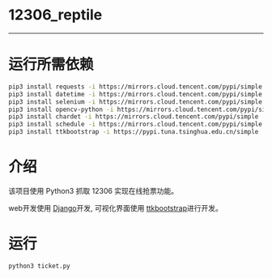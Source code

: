 

# 12306_reptile

---

# 运行所需依赖
```bash
pip3 install requests -i https://mirrors.cloud.tencent.com/pypi/simple
pip3 install datetime -i https://mirrors.cloud.tencent.com/pypi/simple
pip3 install selenium -i https://mirrors.cloud.tencent.com/pypi/simple
pip3 install opencv-python -i https://mirrors.cloud.tencent.com/pypi/simple
pip3 install chardet -i https://mirrors.cloud.tencent.com/pypi/simple
pip3 install schedule -i https://mirrors.cloud.tencent.com/pypi/simple
pip3 install ttkbootstrap -i https://pypi.tuna.tsinghua.edu.cn/simple 
```

# 介绍
该项目使用 Python3 抓取 12306 实现在线抢票功能。

web开发使用 [Django](https://docs.djangoproject.com/)开发, 可视化界面使用 [ttkbootstrap](https://ttkbootstrap.readthedocs.io/en/latest/zh/styleguide/entry/)进行开发。

# 运行
```bash
python3 ticket.py
```
